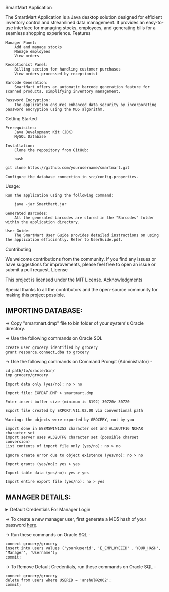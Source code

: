 SmartMart Application

The SmartMart Application is a Java desktop solution designed for efficient inventory control and streamlined data management. It provides an easy-to-use interface for managing stocks, employees, and generating bills for a seamless shopping experience.
Features

    Manager Panel:
        Add and manage stocks
        Manage employees
        View orders

    Receptionist Panel:
        Billing section for handling customer purchases
        View orders processed by receptionist

    Barcode Generation:
        SmartMart offers an automatic barcode generation feature for scanned products, simplifying inventory management.

    Password Encryption:
        The application ensures enhanced data security by incorporating password encryption using the MD5 algorithm.

Getting Started

    Prerequisites:
        Java Development Kit (JDK)
        MySQL Database

    Installation:
        Clone the repository from GitHub:

        bash

    git clone https://github.com/yourusername/smartmart.git

    Configure the database connection in src/config.properties.

Usage:

    Run the application using the following command:

        java -jar SmartMart.jar

    Generated Barcodes:
        All the generated barcodes are stored in the "Barcodes" folder within the application directory.

    User Guide:
        The SmartMart User Guide provides detailed instructions on using the application efficiently. Refer to UserGuide.pdf.

Contributing

We welcome contributions from the community. If you find any issues or have suggestions for improvements, please feel free to open an issue or submit a pull request.
License

This project is licensed under the MIT License.
Acknowledgments

Special thanks to all the contributors and the open-source community for making this project possible.



IMPORTING DATABASE:
--------------------

-> Copy "smartmart.dmp" file to bin folder of your system's Oracle directory.

-> Use the following commands on Oracle SQL

```
create user grocery identified by grocery
grant resource,connect,dba to grocery
```

-> Use the following commands on Command Prompt (Administrator) -


```
cd path/to/oracle/bin/
imp grocery/grocery

Import data only (yes/no): no > no

Import file: EXPDAT.DMP > smartmart.dmp

Enter insert buffer size (minimum is 8192) 30720> 30720

Export file created by EXPORT:V11.02.00 via conventional path

Warning: the objects were exported by GROCERY, not by you

import done in WE8MSWIN1252 character set and AL16UTF16 NCHAR character set
import server uses AL32UTF8 character set (possible charset conversion)
List contents of import file only (yes/no): no > no

Ignore create error due to object existence (yes/no): no > no

Import grants (yes/no): yes > yes

Import table data (yes/no): yes > yes

Import entire export file (yes/no): no > yes
```

MANAGER DETAILS:
--------------------

<details>
  <summary>Default Credentials For Manager Login</summary>
  <p>User ID : anshul@2002</p>
  <p>Password : password</p>
</details>

-> To create a new manager user, first generate a MD5 hash of your password [here](https://codebeautify.org/md5-hash-generator).

-> Run these commands on Oracle SQL -

```
connect grocery/grocery
insert into users values ('your@userid', 'E_EMPLOYEEID' ,'YOUR_HASH', 'Manager', 'Username');
commit;
```
-> To Remove Default Credentials, run these commands on Oracle SQL -

```
connect grocery/grocery
delete from users where USERID = 'anshul@2002';
commit;
```
